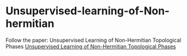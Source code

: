 # Unsupervised-learning-of-Non-hermitian
Follow the paper: Unsupervised Learning of Non-Hermitian Topological Phases
[Unsupervised Learning of Non-Hermitian Topological Phases](https://journals.aps.org/prl/abstract/10.1103/PhysRevLett.126.240402)
